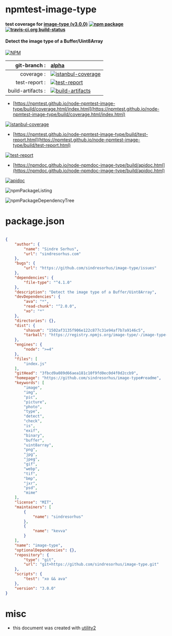 # npmtest-image-type

#### test coverage for  [image-type (v3.0.0)](https://github.com/sindresorhus/image-type#readme)  [![npm package](https://img.shields.io/npm/v/npmtest-image-type.svg?style=flat-square)](https://www.npmjs.org/package/npmtest-image-type) [![travis-ci.org build-status](https://api.travis-ci.org/npmtest/node-npmtest-image-type.svg)](https://travis-ci.org/npmtest/node-npmtest-image-type)

#### Detect the image type of a Buffer/Uint8Array

[![NPM](https://nodei.co/npm/image-type.png?downloads=true&downloadRank=true&stars=true)](https://www.npmjs.com/package/image-type)

| git-branch : | [alpha](https://github.com/npmtest/node-npmtest-image-type/tree/alpha)|
|--:|:--|
| coverage : | [![istanbul-coverage](https://npmtest.github.io/node-npmtest-image-type/build/coverage.badge.svg)](https://npmtest.github.io/node-npmtest-image-type/build/coverage.html/index.html)|
| test-report : | [![test-report](https://npmtest.github.io/node-npmtest-image-type/build/test-report.badge.svg)](https://npmtest.github.io/node-npmtest-image-type/build/test-report.html)|
| build-artifacts : | [![build-artifacts](https://npmtest.github.io/node-npmtest-image-type/glyphicons_144_folder_open.png)](https://github.com/npmtest/node-npmtest-image-type/tree/gh-pages/build)|

- [https://npmtest.github.io/node-npmtest-image-type/build/coverage.html/index.html](https://npmtest.github.io/node-npmtest-image-type/build/coverage.html/index.html)

[![istanbul-coverage](https://npmtest.github.io/node-npmtest-image-type/build/screenCapture.buildCi.browser.%252Ftmp%252Fbuild%252Fcoverage.lib.html.png)](https://npmtest.github.io/node-npmtest-image-type/build/coverage.html/index.html)

- [https://npmtest.github.io/node-npmtest-image-type/build/test-report.html](https://npmtest.github.io/node-npmtest-image-type/build/test-report.html)

[![test-report](https://npmtest.github.io/node-npmtest-image-type/build/screenCapture.buildCi.browser.%252Ftmp%252Fbuild%252Ftest-report.html.png)](https://npmtest.github.io/node-npmtest-image-type/build/test-report.html)

- [https://npmdoc.github.io/node-npmdoc-image-type/build/apidoc.html](https://npmdoc.github.io/node-npmdoc-image-type/build/apidoc.html)

[![apidoc](https://npmdoc.github.io/node-npmdoc-image-type/build/screenCapture.buildCi.browser.%252Ftmp%252Fbuild%252Fapidoc.html.png)](https://npmdoc.github.io/node-npmdoc-image-type/build/apidoc.html)

![npmPackageListing](https://npmtest.github.io/node-npmtest-image-type/build/screenCapture.npmPackageListing.svg)

![npmPackageDependencyTree](https://npmtest.github.io/node-npmtest-image-type/build/screenCapture.npmPackageDependencyTree.svg)



# package.json

```json

{
    "author": {
        "name": "Sindre Sorhus",
        "url": "sindresorhus.com"
    },
    "bugs": {
        "url": "https://github.com/sindresorhus/image-type/issues"
    },
    "dependencies": {
        "file-type": "^4.1.0"
    },
    "description": "Detect the image type of a Buffer/Uint8Array",
    "devDependencies": {
        "ava": "*",
        "read-chunk": "^2.0.0",
        "xo": "*"
    },
    "directories": {},
    "dist": {
        "shasum": "1502af3135f906e122c877c31e94af7b7a9146c5",
        "tarball": "https://registry.npmjs.org/image-type/-/image-type-3.0.0.tgz"
    },
    "engines": {
        "node": ">=4"
    },
    "files": [
        "index.js"
    ],
    "gitHead": "3fbcd9a089d66aea181c10f9fd0ec0d4f0d2ccb9",
    "homepage": "https://github.com/sindresorhus/image-type#readme",
    "keywords": [
        "image",
        "img",
        "pic",
        "picture",
        "photo",
        "type",
        "detect",
        "check",
        "is",
        "exif",
        "binary",
        "buffer",
        "uint8array",
        "png",
        "jpg",
        "jpeg",
        "gif",
        "webp",
        "tif",
        "bmp",
        "jxr",
        "psd",
        "mime"
    ],
    "license": "MIT",
    "maintainers": [
        {
            "name": "sindresorhus"
        },
        {
            "name": "kevva"
        }
    ],
    "name": "image-type",
    "optionalDependencies": {},
    "repository": {
        "type": "git",
        "url": "git+https://github.com/sindresorhus/image-type.git"
    },
    "scripts": {
        "test": "xo && ava"
    },
    "version": "3.0.0"
}
```



# misc
- this document was created with [utility2](https://github.com/kaizhu256/node-utility2)
